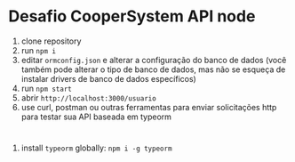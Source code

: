 # Desafio CooperSystem API node

1. clone repository 
2. run `npm i`
3. editar `ormconfig.json` e alterar a configuração do banco de dados (você também pode alterar o tipo de banco de dados, mas não se esqueça de instalar drivers de banco de dados específicos)
4. run `npm start`
5. abrir `http://localhost:3000/usuario`
6. use curl, postman ou outras ferramentas para enviar solicitações http para testar sua API baseada em typeorm

#
1. install `typeorm` globally: `npm i -g typeorm`